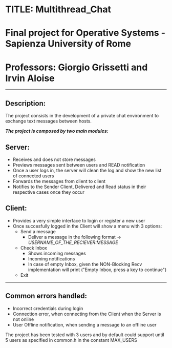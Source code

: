 # TITLE: Multithread_Chat

# Final project for Operative Systems - Sapienza University of Rome
# Professors: Giorgio Grissetti and Irvin Aloise

- - - -

## Description:
The project consists in the development of a private chat environment 
to exchange text messages between hosts. 

***The project is composed by two main modules:***

## Server: 
* Receives and does not store messages
* Previews messages sent between users and READ notification
* Once a user logs in, the server will clean the log and show the new list of connected users
* Forwards the messages from client to client
* Notifies to the Sender Client, Delivered and Read status in their respective cases once they occur

## Client: 
* Provides a very simple interface to login or register a new user
* Once succesfully logged in the Client will show a menu with 3 options:
  * Send a message
    * Deliver a message in the following format -> *USERNAME_OF_THE_RECIEVER:MESSAGE*  
  * Check Inbox
    * Shows incoming messages
    * Incoming notifications
    * In case of empty Inbox, given the NON-Blocking Recv implementation will print ("Empty Inbox, press a key to continue")
  * Exit

- - - -

## Common errors handled:
* Incorrect credentials during login
* Connection error, when connecting from the Client when the Server is not online
* User Offline notification, when sending a message to an offline user

The project has been tested with 3 users and by default could support until 5 users as specified in common.h in the constant MAX_USERS
